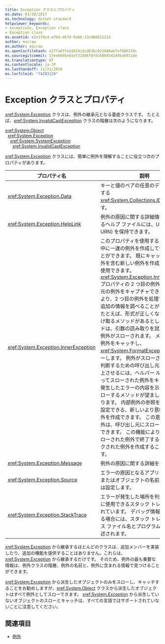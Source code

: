 ```yaml
---
title: Exception クラスとプロパティ
ms.date: 03/30/2017
ms.technology: dotnet-standard
helpviewer_keywords:
- exceptions, Exception class
- Exception class
ms.assetid: e2e1f8c4-e7b4-467d-9a66-13c90861221d
author: mairaw
ms.author: mairaw
ms.openlocfilehash: e17fa07fe2dd19cdcd03bc923940abfef886219c
ms.sourcegitcommit: 17ee6605e01ef32506f8fdc686954244ba6911de
ms.translationtype: HT
ms.contentlocale: ja-JP
ms.lasthandoff: 11/21/2019
ms.locfileid: "74283124"
---
```

# <a name="exception-class-and-properties"></a>Exception クラスとプロパティ

<xref:System.Exception> クラスは、例外の継承元となる基底クラスです。 たとえば、<xref:System.InvalidCastException> クラスの階層は次のようになります。

<xref:System.Object>\
&nbsp;&nbsp;<xref:System.Exception>\
&nbsp;&nbsp;&nbsp;&nbsp;<xref:System.SystemException>\
&nbsp;&nbsp;&nbsp;&nbsp;&nbsp;&nbsp;<xref:System.InvalidCastException>

<xref:System.Exception> クラスには、簡単に例外を理解することに役立つ次のプロパティがあります。

| プロパティ名 | 説明 |
| ------------- | ----------- |
| <xref:System.Exception.Data> | キーと値のペアの任意のデータを保持する <xref:System.Collections.IDictionary> です。 |
| <xref:System.Exception.HelpLink> | 例外の原因に関する詳細情報を提供するヘルプ ファイルには、URL (または URN) を保持できます。 |
| <xref:System.Exception.InnerException> | このプロパティを使用すると、例外処理中に一連の例外を作成して保持することができます。 既にキャッチされた例外を含む新しい例外を作成するのにも使用できます。 <xref:System.Exception.InnerException> プロパティの 2 つ目の例外によって、元の例外をキャプチャできます。これにより、2 つ目の例外を処理するコードが追加の情報を調べることができます。 たとえば、形式が正しくない引数を受け取るメソッドがあるとします。  コードは、引数の読み取りを試みますが、例外がスローされます。 メソッドは、例外をキャッチし、<xref:System.FormatException> をスローします。 例外がスローされた原因を判断するための呼び出し元の機能を向上させるには、ヘルパー ルーチンによってスローされた例外をキャッチし、発生したエラーの内容を示す例外をスローするメソッドが望ましい場合があります。 内部例外の参照を元の例外に設定できる、新しいより意味のある例外を作成できます。 この意味のある例外は、呼び出し元にスローすることができます。 この機能により、最初にスローされた例外で終了する一連のリンクされた例外を作成することができます。 |
| <xref:System.Exception.Message> | 例外の原因に関する詳細を提供します。
| <xref:System.Exception.Source> | エラーの原因となるアプリケーションまたはオブジェクトの名前を取得または設定します。 |
| <xref:System.Exception.StackTrace>| エラーが発生した場所を判断するために使用できるスタック トレースが含まれています。 デバッグ情報が使用できる場合には、スタック トレースにソース ファイル名とプログラム行番号が記述されます。 |

<xref:System.Exception> から継承するほとんどのクラスは、追加メンバーを実装したり、追加の機能を提供することはありません。これらは、<xref:System.Exception> から継承するだけです。 そのため、例外の最も重要な情報は、例外クラスの階層、例外の名前と、例外に含まれる情報で見つけることができます。

<xref:System.Exception> から派生したオブジェクトのみをスローし、キャッチすることをお勧めしますが、<xref:System.Object> クラスから派生したオブジェクトはすべて例外としてスローできます。 <xref:System.Exception> から派生していないオブジェクトのスローとキャッチは、すべての言語ではサポートされていないことに注意してください。
  
## <a name="see-also"></a>関連項目

- [例外](index.md)

